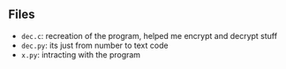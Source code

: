 ## Files
- `dec.c`: recreation of the program, helped me encrypt and decrypt stuff
- `dec.py`: its just from number to text code
- `x.py`: intracting with the program 
